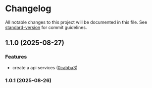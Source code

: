 # Changelog

All notable changes to this project will be documented in this file. See [standard-version](https://github.com/conventional-changelog/standard-version) for commit guidelines.

## 1.1.0 (2025-08-27)


### Features

* create a api services ([0cabba3](https://github.com/nhatnd220699/template-ui/commit/0cabba3b1af9c7af94b4632e5a74e0ebd66b807c))

### 1.0.1 (2025-08-26)
